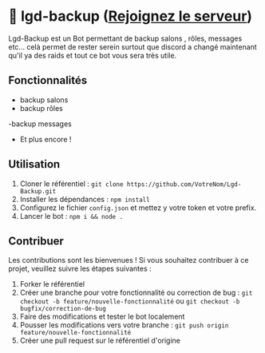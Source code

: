 # 💾 lgd-backup ([Rejoignez le serveur](https://discord.gg/K5pxTKXCmC))

Lgd-Backup est un Bot permettant de backup salons , rôles, messages etc...
celà permet de rester serein surtout que discord a changé maintenant qu'il ya des raids et tout ce bot vous sera très utile.

## Fonctionnalités

- backup salons
- backup rôles

-backup messages
- Et plus encore !

## Utilisation

1. Cloner le référentiel : `git clone https://github.com/VotreNom/Lgd-Backup.git`
2. Installer les dépendances : `npm install`
3. Configurez le fichier `config.json` et mettez y votre token et votre prefix.
4. Lancer le bot : `npm i && node .`

## Contribuer

Les contributions sont les bienvenues ! Si vous souhaitez contribuer à ce projet, veuillez suivre les étapes suivantes :

1. Forker le référentiel
2. Créer une branche pour votre fonctionnalité ou correction de bug : `git checkout -b feature/nouvelle-fonctionnalité` ou `git checkout -b bugfix/correction-de-bug`
3. Faire des modifications et tester le bot localement
4. Pousser les modifications vers votre branche : `git push origin feature/nouvelle-fonctionnalité`
5. Créer une pull request sur le référentiel d'origine


